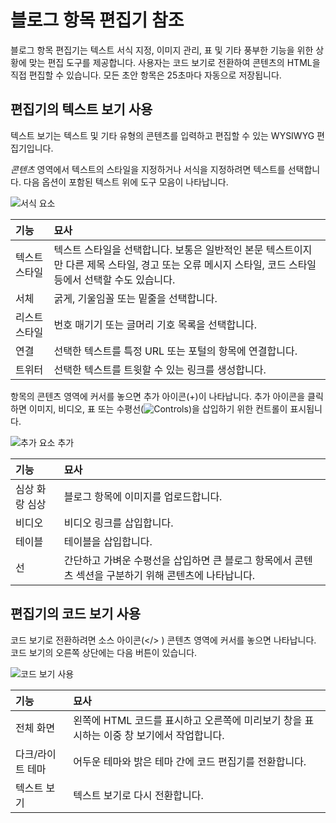 # 블로그 항목 편집기 참조

블로그 항목 편집기는 텍스트 서식 지정, 이미지 관리, 표 및 기타 풍부한 기능을 위한 상황에 맞는 편집 도구를 제공합니다. 사용자는 코드 보기로 전환하여 콘텐츠의 HTML을 직접 편집할 수 있습니다. 모든 초안 항목은 25초마다 자동으로 저장됩니다.

## 편집기의 텍스트 보기 사용

텍스트 보기는 텍스트 및 기타 유형의 콘텐츠를 입력하고 편집할 수 있는 WYSIWYG 편집기입니다.

_콘텐츠_ 영역에서 텍스트의 스타일을 지정하거나 서식을 지정하려면 텍스트를 선택합니다. 다음 옵션이 포함된 텍스트 위에 도구 모음이 나타납니다.

![서식 요소](./blog-entry-editor-reference/images/01.png)

| 기능      | 묘사                                                                                      |
|:------- |:--------------------------------------------------------------------------------------- |
| 텍스트 스타일 | 텍스트 스타일을 선택합니다. 보통은 일반적인 본문 텍스트이지만 다른 제목 스타일, 경고 또는 오류 메시지 스타일, 코드 스타일 등에서 선택할 수도 있습니다. |
| 서체      | 굵게, 기울임꼴 또는 밑줄을 선택합니다.                                                                  |
| 리스트 스타일 | 번호 매기기 또는 글머리 기호 목록을 선택합니다.                                                             |
| 연결      | 선택한 텍스트를 특정 URL 또는 포털의 항목에 연결합니다.                                                       |
| 트위터     | 선택한 텍스트를 트윗할 수 있는 링크를 생성합니다.                                                            |

항목의 콘텐츠 영역에 커서를 놓으면 추가 아이콘(+)이 나타납니다. 추가 아이콘을 클릭하면 이미지, 비디오, 표 또는 수평선(![Controls](../../images/icon-content-insert-controls.png))을 삽입하기 위한 컨트롤이 표시됩니다.

![추가 요소 추가](./blog-entry-editor-reference/images/02.png)

| 기능       | 묘사                                                        |
|:-------- |:--------------------------------------------------------- |
| 심상 화랑 심상 | 블로그 항목에 이미지를 업로드합니다.                                      |
| 비디오      | 비디오 링크를 삽입합니다.                                            |
| 테이블      | 테이블을 삽입합니다.                                               |
| 선        | 간단하고 가벼운 수평선을 삽입하면 큰 블로그 항목에서 콘텐츠 섹션을 구분하기 위해 콘텐츠에 나타납니다. |

## 편집기의 코드 보기 사용

코드 보기로 전환하려면 소스 아이콘(</> ) 콘텐츠 영역에 커서를 놓으면 나타납니다. 코드 보기의 오른쪽 상단에는 다음 버튼이 있습니다.

![코드 보기 사용](./blog-entry-editor-reference/images/03.png)

| 기능        | 묘사                                                   |
|:--------- |:---------------------------------------------------- |
| 전체 화면     | 왼쪽에 HTML 코드를 표시하고 오른쪽에 미리보기 창을 표시하는 이중 창 보기에서 작업합니다. |
| 다크/라이트 테마 | 어두운 테마와 밝은 테마 간에 코드 편집기를 전환합니다.                      |
| 텍스트 보기    | 텍스트 보기로 다시 전환합니다.                                    |
